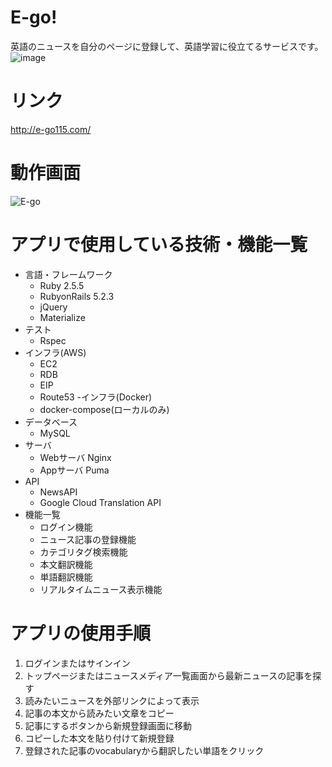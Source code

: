 # E-go!
英語のニュースを自分のページに登録して、英語学習に役立てるサービスです。
![image](https://user-images.githubusercontent.com/54907440/72219612-60dc5480-358b-11ea-956f-d71d87d16b2f.png)
# リンク
http://e-go115.com/
# 動作画面
![E-go](https://user-images.githubusercontent.com/54907440/72409546-6a430800-37a9-11ea-842d-d649474859a6.gif)
# アプリで使用している技術・機能一覧
- 言語・フレームワーク
  - Ruby 2.5.5
  - RubyonRails 5.2.3
  - jQuery
  - Materialize
- テスト
  - Rspec
- インフラ(AWS)
  - EC2
  - RDB
  - EIP
  - Route53
-インフラ(Docker)
  - docker-compose(ローカルのみ)
- データベース
  - MySQL
- サーバ
  - Webサーバ Nginx
  - Appサーバ Puma
- API
  - NewsAPI
  - Google Cloud Translation API
- 機能一覧
  - ログイン機能
  - ニュース記事の登録機能
  - カテゴリタグ検索機能
  - 本文翻訳機能
  - 単語翻訳機能
  - リアルタイムニュース表示機能   
# アプリの使用手順
  1. ログインまたはサインイン
  2. トップページまたはニュースメディア一覧画面から最新ニュースの記事を探す
  3. 読みたいニュースを外部リンクによって表示
  4. 記事の本文から読みたい文章をコピー
  5. 記事にするボタンから新規登録画面に移動
  6. コピーした本文を貼り付けて新規登録
  7. 登録された記事のvocabularyから翻訳したい単語をクリック
